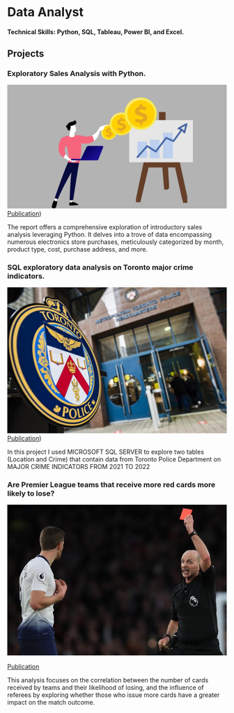 # Data Analyst

#### Technical Skills: Python, SQL, Tableau, Power BI, and Excel.

## Projects
### Exploratory Sales Analysis with Python.
![EEG Band Discovery](/assets/img/632b2eb47b58103aeac94c5f_62263643fcd1b61f8b78ab7b_sales-volume.png)
[Publication](https://www.linkedin.com/pulse/introductory-exploratory-sales-analysis-using-python-n%25C3%25ADkolas-costa-kxr9c/?trackingId=7BURFFUBS%2BqOzTC01Z9BgQ%3D%3D))

The report offers a comprehensive exploration of introductory sales analysis leveraging Python. It delves into a trove of data encompassing numerous electronics store purchases, meticulously categorized by month, product type, cost, purchase address, and more.

### SQL exploratory data analysis on Toronto major crime indicators.
![EEG Band Discovery](/assets/img/sxsx.jpg)
[Publication](https://www.linkedin.com/pulse/sql-exploratory-data-analysis-toronto-police-department-n%25C3%25ADkolas-costa-ykkfc/?trackingId=80DpYxu7S7KZnVWuf%2FKMjQ%3D%3D))

In this project I used MICROSOFT SQL SERVER to explore two tables (Location and Crime) that contain data from Toronto Police Department on MAJOR CRIME INDICATORS FROM 2021 TO 2022

### Are Premier League teams that receive more red cards more likely to lose?
![EEG Band Discovery](/assets/img/one-of-deans-100-red-cards.-1554246789_656x450.jpg)

[Publication](https://www.linkedin.com/pulse/do-premier-league-teams-receive-more-red-cards-likely-n%25C3%25ADkolas-costa-hvqac/?trackingId=y7lmPr8%2FTl6Oe%2BurOxurnA%3D%3D)

This analysis focuses on the correlation between the number of cards received by teams and their likelihood of losing, and the influence of referees by exploring whether those who issue more cards have a greater impact on the match outcome.
